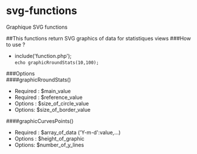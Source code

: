 # svg-functions
Graphique SVG functions

##This functions return SVG graphics of data for statistiques views
###How to use ?
- include('function.php');    
```echo graphicRroundStats(10,100);```

###Options   
####graphicRroundStats()   
- Required : $main_value   
- Required : $reference_value
- Options : $size_of_circle_value    
- Options: $size_of_border_value   

####graphicCurvesPoints()   
- Required : $array_of_data ('Y-m-d':value,...)   
- Options : $height_of_graphic    
- Options: $number_of_y_lines   
